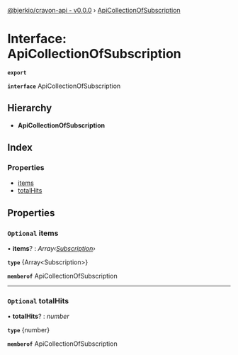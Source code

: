 [@bjerkio/crayon-api - v0.0.0](../README.md) › [ApiCollectionOfSubscription](apicollectionofsubscription.md)

# Interface: ApiCollectionOfSubscription

**`export`** 

**`interface`** ApiCollectionOfSubscription

## Hierarchy

* **ApiCollectionOfSubscription**

## Index

### Properties

* [items](apicollectionofsubscription.md#optional-items)
* [totalHits](apicollectionofsubscription.md#optional-totalhits)

## Properties

### `Optional` items

• **items**? : *Array‹[Subscription](../modules/subscription.md)›*

**`type`** {Array&lt;Subscription&gt;}

**`memberof`** ApiCollectionOfSubscription

___

### `Optional` totalHits

• **totalHits**? : *number*

**`type`** {number}

**`memberof`** ApiCollectionOfSubscription
